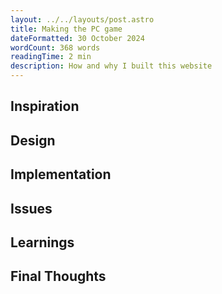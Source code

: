 ```yaml
---
layout: ../../layouts/post.astro
title: Making the PC game
dateFormatted: 30 October 2024
wordCount: 368 words
readingTime: 2 min
description: How and why I built this website
---
```


## Inspiration

## Design

## Implementation

## Issues

## Learnings

## Final Thoughts

